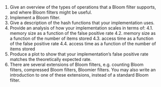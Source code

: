 1. Give an overview of the types of operations that a Bloom filter supports, and where Bloom filters might be useful.
2. Implement a Bloom filter.
3. Give a description of the hash functions that your implementation uses.
4. Provide an analysis of how your implementation scales in terms of:
4.1. memory size as a function of the false positive rate
4.2. memory size as a function of the number of items stored
4.3. access time as a function of the false positive rate
4.4. access time as a function of the number of items stored
5. Produce a plot to show that your implementation’s false positive rate matches the theoretically expected rate.
6. There are several extensions of Bloom filters, e.g. counting Bloom filters, compressed Bloom filters, Bloomier filters. You may also write an introduction to one of these extensions, instead of a standard Bloom filter.
